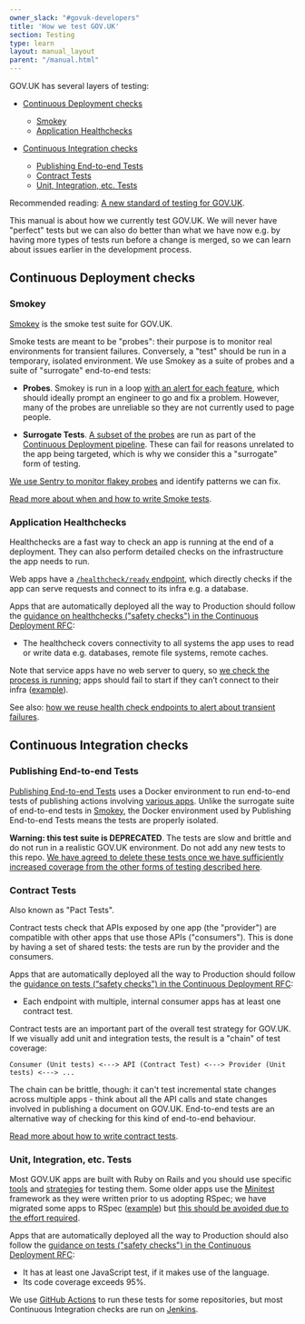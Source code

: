 ```yaml
---
owner_slack: "#govuk-developers"
title: 'How we test GOV.UK'
section: Testing
type: learn
layout: manual_layout
parent: "/manual.html"
---
```


GOV.UK has several layers of testing:

- [Continuous Deployment checks](#continuous-deployment-checks)
  - [Smokey](#smokey)
  - [Application Healthchecks](#application-healthchecks)

- [Continuous Integration checks](#continuous-integration-checks)
  - [Publishing End-to-end Tests](#publishing-end-to-end-tests)
  - [Contract Tests](#contract-tests)
  - [Unit, Integration, etc. Tests](#unit-integration-etc-tests)

Recommended reading: [A new standard of testing for GOV.UK](https://technology.blog.gov.uk/2021/10/08/a-new-standard-of-testing-for-gov-uk/).

This manual is about how we currently test GOV.UK. We will never have "perfect" tests but we can also do better than what we have now e.g. by having more types of tests run before a change is merged, so we can learn about issues earlier in the development process.

## Continuous Deployment checks

### Smokey

[Smokey](https://github.com/alphagov/smokey) is the smoke test suite for GOV.UK.

Smoke tests are meant to be "probes": their purpose is to monitor real environments for transient failures. Conversely, a "test" should be run in a temporary, isolated environment. We use Smokey as a suite of probes and a suite of "surrogate" end-to-end tests:

- **Probes**. Smokey is run in a loop [with an alert for each feature](https://github.com/alphagov/govuk-puppet/blob/c939308b87d9db1128218c951a8c106038c01f50/hieradata_aws/production.yaml#L475), which should ideally prompt an engineer to go and fix a problem. However, many of the probes are unreliable so they are not currently used to page people.

- **Surrogate Tests**. [A subset of the probes](https://github.com/alphagov/smokey/blob/main/docs/tagging.md#app-app_name) are run as part of the [Continuous Deployment pipeline](https://docs.publishing.service.gov.uk/manual/development-pipeline.html). These can fail for reasons unrelated to the app being targeted, which is why we consider this a "surrogate" form of testing.

[We use Sentry to monitor flakey probes](https://sentry.io/organizations/govuk/issues/?project=6370326) and identify patterns we can fix.

[Read more about when and how to write Smoke tests](https://github.com/alphagov/smokey/blob/main/docs/writing-tests.md).

### Application Healthchecks

Healthchecks are a fast way to check an app is running at the end of a deployment. They can also perform detailed checks on the infrastructure the app needs to run.

Web apps have a [`/healthcheck/ready` endpoint](https://github.com/alphagov/govuk_app_config/blob/main/docs/healthchecks.md), which directly checks if the app can serve requests and connect to its infra e.g. a database.

Apps that are automatically deployed all the way to Production should follow the [guidance on healthchecks ("safety checks") in the Continuous Deployment RFC](https://github.com/alphagov/govuk-rfcs/blob/main/rfc-128-continuous-deployment.md#check-app-is-healthy-ie-it-can-run-in-a-production-environment):

- The healthcheck covers connectivity to all systems the app uses to read or write data e.g. databases, remote file systems, remote caches.

Note that service apps have no web server to query, so [we check the process is running](https://github.com/alphagov/govuk-puppet/blob/32c1bbbb10067078c1406170666a135b4a10aaea/modules/govuk/files/usr/local/bin/govuk_supervised_initctl); apps should fail to start if they can’t connect to their infra ([example](https://github.com/alphagov/email-alert-service/commit/cc6123e88d1ec9542d0d19e719e8e02c37b78538)).

See also: [how we reuse health check endpoints to alert about transient failures](https://docs.publishing.service.gov.uk/manual/alerts/app-healthcheck-not-ok.html).

## Continuous Integration checks

### Publishing End-to-end Tests

[Publishing End-to-end Tests](https://github.com/alphagov/publishing-e2e-tests#govuk-publishing-end-to-end-tests) uses a Docker environment to run end-to-end tests of publishing actions involving [various apps](https://github.com/alphagov/publishing-e2e-tests/blob/main/Jenkinsfile#L8). Unlike the surrogate suite of end-to-end tests in [Smokey](#smokey), the Docker environment used by Publishing End-to-end Tests means the tests are properly isolated.

**Warning: this test suite is DEPRECATED**. The tests are slow and brittle and do not run in a realistic GOV.UK environment. Do not add any new tests to this repo. [We have agreed to delete these tests once we have sufficiently increased coverage from the other forms of testing described here](https://github.com/alphagov/govuk-rfcs/blob/main/rfc-128-continuous-deployment.md#delete-publishing-e2e-tests).

### Contract Tests

Also known as "Pact Tests".

Contract tests check that APIs exposed by one app (the "provider") are compatible with other apps that use those APIs ("consumers"). This is done by having a set of shared tests: the tests are run by the provider and the consumers.

Apps that are automatically deployed all the way to Production should follow the [guidance on tests (“safety checks”) in the Continuous Deployment RFC](https://github.com/alphagov/govuk-rfcs/blob/main/rfc-128-continuous-deployment.md#safety-checks):

- Each endpoint with multiple, internal consumer apps has at least one contract test.

Contract tests are an important part of the overall test strategy for GOV.UK. If we visually add unit and integration tests, the result is a "chain" of test coverage:

```
Consumer (Unit tests) <---> API (Contract Test) <---> Provider (Unit tests) <---> ...
```

The chain can be brittle, though: it can't test incremental state changes across multiple apps - think about all the API calls and state changes involved in publishing a document on GOV.UK. End-to-end tests are an alternative way of checking for this kind of end-to-end behaviour.

[Read more about how to write contract tests](https://docs.publishing.service.gov.uk/manual/pact-testing.html).

### Unit, Integration, etc. Tests

Most GOV.UK apps are built with Ruby on Rails and you should use specific [tools](https://docs.publishing.service.gov.uk/manual/conventions-for-rails-applications.html#testing-utilities) and [strategies](https://docs.publishing.service.gov.uk/manual/conventions-for-rails-applications.html#testing-strategies) for testing them. Some older apps use the [Minitest](https://guides.rubyonrails.org/testing.html#rails-meets-minitest) framework as they were written prior to us adopting RSpec; we have migrated some apps to RSpec ([example](https://github.com/alphagov/collections/issues/2259)) but [this should be avoided due to the effort required](https://github.com/alphagov/smart-answers/issues/5350).

Apps that are automatically deployed all the way to Production should also follow the [guidance on tests ("safety checks") in the Continuous Deployment RFC](https://github.com/alphagov/govuk-rfcs/blob/main/rfc-128-continuous-deployment.md#safety-checks):

- It has at least one JavaScript test, if it makes use of the language.
- Its code coverage exceeds 95%.

We use [GitHub Actions](/manual/test-and-build-a-project-with-github-actions.html) to run these tests for some repositories, but most Continuous Integration checks are run on [Jenkins](/manual/test-and-build-a-project-on-jenkins-ci.html).
